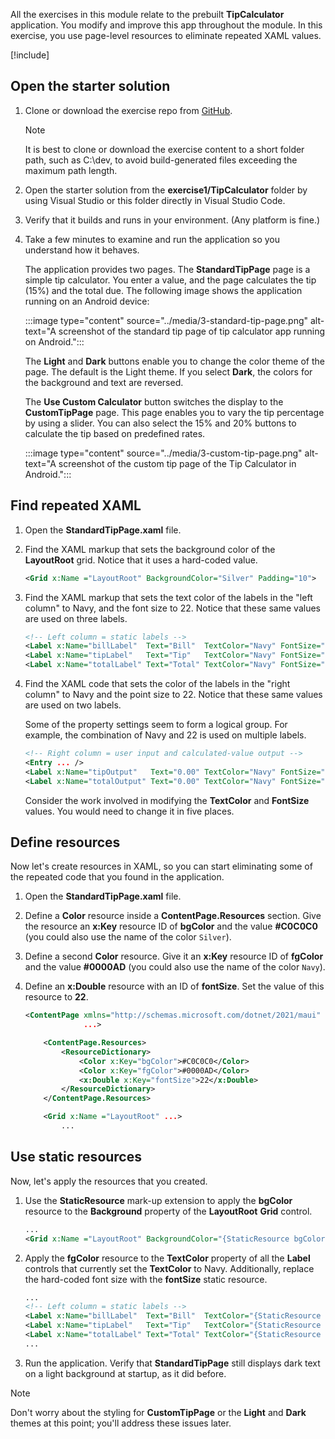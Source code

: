 All the exercises in this module relate to the prebuilt **TipCalculator** application. You modify and improve this app throughout the module. In this exercise, you use page-level resources to eliminate repeated XAML values.

[!include[](../../../includes/dotnet8-sdk-version.md)]

## Open the starter solution

1. Clone or download the exercise repo from [GitHub](https://github.com/microsoftdocs/mslearn-dotnetmaui-use-shared-resources).

    > [!NOTE]
    > It is best to clone or download the exercise content to a short folder path, such as C:\dev\, to avoid build-generated files exceeding the maximum path length.

1. Open the starter solution from the **exercise1/TipCalculator** folder by using Visual Studio or this folder directly in Visual Studio Code.

1. Verify that it builds and runs in your environment. (Any platform is fine.)

1. Take a few minutes to examine and run the application so you understand how it behaves.

    The application provides two pages. The **StandardTipPage** page is a simple tip calculator. You enter a value, and the page calculates the tip (15%) and the total due. The following image shows the application running on an Android device:

    :::image type="content" source="../media/3-standard-tip-page.png" alt-text="A screenshot of the standard tip page of tip calculator app running on Android.":::

    The **Light** and **Dark** buttons enable you to change the color theme of the page. The default is the Light theme. If you select **Dark**, the colors for the background and text are reversed.

    The **Use Custom Calculator** button switches the display to the **CustomTipPage** page. This page enables you to vary the tip percentage by using a slider. You can also select the 15% and 20% buttons to calculate the tip based on predefined rates.

    :::image type="content" source="../media/3-custom-tip-page.png" alt-text="A screenshot of the custom tip page of the Tip Calculator in Android.":::

## Find repeated XAML

1. Open the **StandardTipPage.xaml** file.

1. Find the XAML markup that sets the background color of the **LayoutRoot** grid. Notice that it uses a hard-coded value.

    ```xml
    <Grid x:Name ="LayoutRoot" BackgroundColor="Silver" Padding="10">
    ```

1. Find the XAML markup that sets the text color of the labels in the "left column" to Navy, and the font size to 22. Notice that these same values are used on three labels.

    ```XML
    <!-- Left column = static labels -->
    <Label x:Name="billLabel"  Text="Bill"  TextColor="Navy" FontSize="22" ... />
    <Label x:Name="tipLabel"   Text="Tip"   TextColor="Navy" FontSize="22" ... />
    <Label x:Name="totalLabel" Text="Total" TextColor="Navy" FontSize="22" ... />
    ```

1. Find the XAML code that sets the color of the labels in the "right column" to Navy and the point size to 22. Notice that these same values are used on two labels.

    Some of the property settings seem to form a logical group. For example, the combination of Navy and 22 is used on multiple labels.

    ```xml
    <!-- Right column = user input and calculated-value output -->
    <Entry ... />
    <Label x:Name="tipOutput"   Text="0.00" TextColor="Navy" FontSize="22"   ... />
    <Label x:Name="totalOutput" Text="0.00" TextColor="Navy" FontSize="22"   ... />
    ```

    Consider the work involved in modifying the **TextColor** and **FontSize** values. You would need to change it in five places.

## Define resources

Now let's create resources in XAML, so you can start eliminating some of the repeated code that you found in the application.

1. Open the **StandardTipPage.xaml** file.

1. Define a **Color** resource inside a **ContentPage.Resources** section. Give the resource an **x:Key** resource ID of **bgColor** and the value **#C0C0C0** (you could also use the name of the color `Silver`).

1. Define a second **Color** resource. Give it an **x:Key** resource ID of **fgColor** and the value **#0000AD** (you could also use the name of the color `Navy`).

1. Define an **x:Double** resource with an ID of **fontSize**. Set the value of this resource to **22**.  

    ```XML
    <ContentPage xmlns="http://schemas.microsoft.com/dotnet/2021/maui"
                 ...>
    
        <ContentPage.Resources>
            <ResourceDictionary>
                <Color x:Key="bgColor">#C0C0C0</Color>
                <Color x:Key="fgColor">#0000AD</Color>
                <x:Double x:Key="fontSize">22</x:Double>
            </ResourceDictionary>
        </ContentPage.Resources>
    
        <Grid x:Name ="LayoutRoot" ...>
            ...
    ```

## Use static resources

Now, let's apply the resources that you created.

1. Use the **StaticResource** mark-up extension to apply the **bgColor** resource to the **Background** property of the **LayoutRoot** **Grid** control.

     ```XML
    ...
    <Grid x:Name ="LayoutRoot" BackgroundColor="{StaticResource bgColor}" Padding="10">
    ```

1. Apply the **fgColor** resource to the **TextColor** property of all the **Label** controls that currently set the **TextColor** to Navy. Additionally, replace the hard-coded font size with the **fontSize** static resource.

    ```XML
    ...
    <!-- Left column = static labels -->
    <Label x:Name="billLabel"  Text="Bill"  TextColor="{StaticResource fgColor}" FontSize="{StaticResource fontSize}" ... />
    <Label x:Name="tipLabel"   Text="Tip"   TextColor="{StaticResource fgColor}" FontSize="{StaticResource fontSize}" ... />
    <Label x:Name="totalLabel" Text="Total" TextColor="{StaticResource fgColor}" FontSize="{StaticResource fontSize}" ... />
    ...
    ```

1. Run the application. Verify that **StandardTipPage** still displays dark text on a light background at startup, as it did before.

> [!NOTE]
> Don't worry about the styling for **CustomTipPage** or the **Light** and **Dark** themes at this point; you'll address these issues later.
